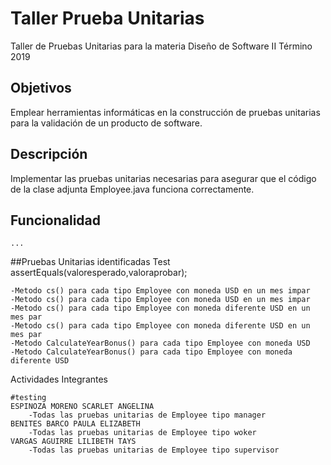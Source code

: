 # Taller Prueba Unitarias
Taller de Pruebas Unitarias para la materia Diseño de Software II Término 2019

## Objetivos
Emplear herramientas informáticas en la construcción de pruebas unitarias para la validación de un producto de software.

## Descripción
Implementar las pruebas unitarias necesarias para asegurar que el código de la clase adjunta Employee.java funciona correctamente.

## Funcionalidad
	...

##Pruebas Unitarias identificadas 
	Test assertEquals(valoresperado,valoraprobar);
```
-Metodo cs() para cada tipo Employee con moneda USD en un mes impar
-Metodo cs() para cada tipo Employee con moneda USD en un mes impar
-Metodo cs() para cada tipo Employee con moneda diferente USD en un mes par
-Metodo cs() para cada tipo Employee con moneda diferente USD en un mes par
-Metodo CalculateYearBonus() para cada tipo Employee con moneda USD
-Metodo CalculateYearBonus() para cada tipo Employee con moneda diferente USD
``` 
	 
Actividades Integrantes
```
#testing
ESPINOZA MORENO SCARLET ANGELINA
	-Todas las pruebas unitarias de Employee tipo manager
BENITES BARCO PAULA ELIZABETH
	-Todas las pruebas unitarias de Employee tipo woker
VARGAS AGUIRRE LILIBETH TAYS
	-Todas las pruebas unitarias de Employee tipo supervisor
```
